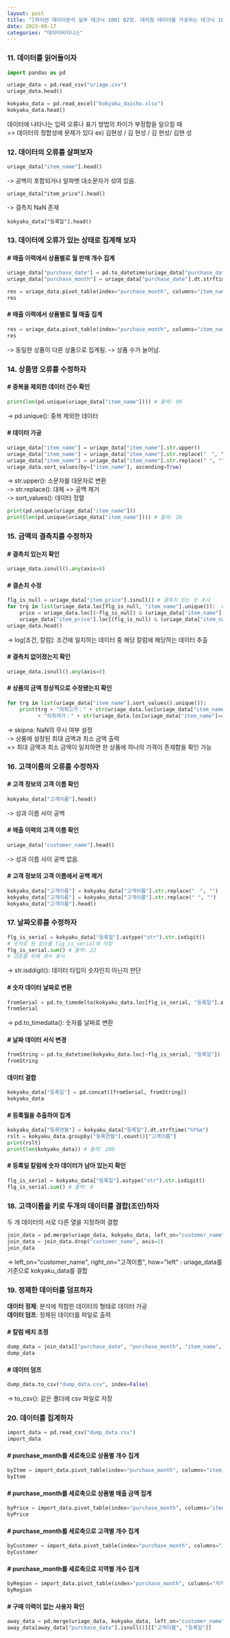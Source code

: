 ```yaml
---
layout: post
title: "[파이썬 데이터분석 실무 테크닉 100] 02장. 대리점 데이터를 가공하는 테크닉 10"
date: 2023-09-17
categories: "데이터비지니스"
---
```

### **11. 데이터를 읽어들이자**
```python
import pandas as pd

uriage_data = pd.read_csv("uriage.csv")
uriage_data.head()

kokyaku_data = pd.read_excel("kokyaku_daicho.xlsx")
kokyaku_data.head()
```
데이터에 나타나는 입력 오류나 표기 방법의 차이가 부정합을 일으킬 때   
=> 데이터의 정합성에 문제가 있다
ex) 김현성 / 김 현성 / 김  현성/ 김현 성

### **12. 데이터의 오류를 살펴보자**

```python
uriage_data["item_name"].head()
```
-> 공백이 포함되거나 알파벳 대소문자가 섞여 있음.

```
uriage_data["item_price"].head()
```
-> 결측치 NaN 존재

```
kokyaku_data["등록일"].head()

```

### **13. 데이터에 오류가 있는 상태로 집계해 보자**

#### # 매출 이력에서 상품별로 월 판매 개수 집계

```python
uriage_data["purchase_date"] = pd.to_datetime(uriage_data["purchase_date"])
uriage_data["purchase_month"] = uriage_data["purchase_date"].dt.strftime("%Y%m")

res = uriage_data.pivot_table(index="purchase_month", columns="item_name", aggfunc="size", fill_value=0) # 상품의 건수 집계
res
```

#### # 매출 이력에서 상품별로 월 매출 집계 
```python
res = uriage_data.pivot_table(index="purchase_month", columns="item_name", values="item_price", aggfunc="sum", fill_value=0)
res
```
-> 동일한 상품이 다른 상품으로 집계됨. -> 상품 수가 늘어남.

### **14. 상품명 오류를 수정하자**

#### # 중복을 제외한 데이터 건수 확인

```python
print(len(pd.unique(uriage_data["item_name"]))) # 출력: 99
```
-> pd.unique(): 중복 제외한 데이터

#### # 데이터 가공
```python
uriage_data["item_name"] = uriage_data["item_name"].str.upper()
uriage_data["item_name"] = uriage_data["item_name"].str.replace("　", "")
uriage_data["item_name"] = uriage_data["item_name"].str.replace(" ", "")
uriage_data.sort_values(by=["item_name"], ascending=True)
```
-> str.upper(): 소문자를 대문자로 변환   
-> str.replace(): 대체 => 공백 제거   
-> sort_values(): 데이터 정렬

```python
print(pd.unique(uriage_data["item_name"]))
print(len(pd.unique(uriage_data["item_name"]))) # 출력: 26
```

### **15. 금액의 결측치를 수정하자**

#### # 결측치 있는지 확인
```python
uriage_data.isnull().any(axis=0)
```

#### # 결손치 수정

```python
flg_is_null = uriage_data["item_price"].isnull() # 결측치 있는 곳 조사
for trg in list(uriage_data.loc[flg_is_null, "item_name"].unique()):  # 결측치가 있는 상품명 추출
    price = uriage_data.loc[(~flg_is_null) & (uriage_data["item_name"] == trg), "item_price"].max() # 결손치가 있는 상품과 같은 상품의 다른 데이터에서 금액을 가져옴
    uriage_data["item_price"].loc[(flg_is_null) & (uriage_data["item_name"]==trg)] = price # 가져온 금액으로 데이터 수정
uriage_data.head()
```
-> log[조건, 칼럼]: 조건에 일치하는 데이터 중 해당 칼럼에 해당하는 데이터 추출

#### # 결측치 없어졌는지 확인
```python
uriage_data.isnull().any(axis=0)
```

#### # 상품의 금액 정상적으로 수정됐는지 확인
```python
for trg in list(uriage_data["item_name"].sort_values().unique()):
    print(trg + "의최고가：" + str(uriage_data.loc[uriage_data["item_name"]==trg]["item_price"].max()) 
          + "의최저가：" + str(uriage_data.loc[uriage_data["item_name"]==trg]["item_price"].min(skipna=False)))
```
-> skipna: NaN의 무시 여부 설정   
-> 상품에 설정된 최대 금액과 최소 금액 출력   
=> 최대 금액과 최소 금액이 일치하면 한 상품에 하나의 가격이 존재함을 확인 가능   


  
### **16. 고객이름의 오류를 수정하자**

#### # 고객 정보의 고객 이름 확인
```python
kokyaku_data["고객이름"].head()
```
-> 성과 이름 사이 공백

#### # 매출 이력의 고객 이름 확인
```python
uriage_data["customer_name"].head()
```
-> 성과 이름 사이 공백 없음.


#### # 고객 정보의 고객 이름에서 공백 제거
```python
kokyaku_data["고객이름"] = kokyaku_data["고객이름"].str.replace("　", "")
kokyaku_data["고객이름"] = kokyaku_data["고객이름"].str.replace(" ", "")
kokyaku_data["고객이름"].head()
```

### **17. 날짜오류를 수정하자**

```python
flg_is_serial = kokyaku_data["등록일"].astype("str").str.isdigit() 
# 숫자로 된 장소를 fig_is_serial에 저장
flg_is_serial.sum() # 출력: 22
# 검증을 위해 개수 표시
```
-> str.isddigit(): 데이터 타입이 숫자인지 아닌지 판단

#### # 숫자 데이터 날짜로 변환

```python
fromSerial = pd.to_timedelta(kokyaku_data.loc[flg_is_serial, "등록일"].astype("float"), unit="D") + pd.to_datetime("1900/01/01")
fromSerial
```
-> pd.to_timedalta(): 숫자를 날짜로 변환

#### # 날짜 데이터 서식 변경
```python
fromString = pd.to_datetime(kokyaku_data.loc[~flg_is_serial, "등록일"])
fromString
```

#### 데이터 결합
```python
kokyaku_data["등록일"] = pd.concat([fromSerial, fromString])
kokyaku_data
```

#### # 등록월을 추출하여 집계
```python
kokyaku_data["등록연월"] = kokyaku_data["등록일"].dt.strftime("%Y%m")
rslt = kokyaku_data.groupby("등록연월").count()["고객이름"]
print(rslt)
print(len(kokyaku_data)) # 출력: 200
```

#### # 등록일 칼럼에 숫자 데이터가 남아 있는지 확인
```python
flg_is_serial = kokyaku_data["등록일"].astype("str").str.isdigit()
flg_is_serial.sum() # 출력: 0
```

### **18. 고객이름을 키로 두개의 데이터를 결합(조인)하자**
두 개 데이터의 서로 다른 열을 지정하여 결합


```python
join_data = pd.merge(uriage_data, kokyaku_data, left_on="customer_name", right_on="고객이름", how="left")
join_data = join_data.drop("customer_name", axis=1)
join_data
```
-> left_on="customer_name", right_on="고객이름", how="left" : uriage_data를 기준으로 kokyaku_data를 결합

### **19. 정제한 데이터를 덤프하자**
**데이터 정제**: 분석에 적합한 데이터의 형태로 데이터 가공   
**데이터 덤프**: 정제된 데이터를 파일로 출력

#### # 칼럼 배치 조정
```python
dump_data = join_data[["purchase_date", "purchase_month", "item_name", "item_price", "고객이름", "지역", "등록일"]]
dump_data
```

#### # 데이터 덤프
```python
dump_data.to_csv("dump_data.csv", index=False)
```
-> to_csv(): 같은 폴더에 csv 파일로 저장


### **20. 데이터를 집계하자**
```python
import_data = pd.read_csv("dump_data.csv")
import_data
```
#### # purchase_month를 세로축으로 상품별 개수 집계
```python
byItem = import_data.pivot_table(index="purchase_month", columns="item_name", aggfunc="size", fill_value=0)
byItem
```
#### # purchase_month를 세로축으로 상품별 매출 금액 집계
```python
byPrice = import_data.pivot_table(index="purchase_month", columns="item_name", values="item_price", aggfunc="sum", fill_value=0)
byPrice
```
#### # purchase_month를 세로축으로 고객별 개수 집계
```python
byCustomer = import_data.pivot_table(index="purchase_month", columns="고객이름", aggfunc="size", fill_value=0)
byCustomer 
```
#### # purchase_month를 세로축으로 지역별 개수 집계
```python
byRegion = import_data.pivot_table(index="purchase_month", columns="지역", aggfunc="size", fill_value=0)
byRegion
```

#### # 구매 이력이 없는 사용자 확인
```python
away_data = pd.merge(uriage_data, kokyaku_data, left_on="customer_name", right_on="고객이름", how="right")
away_data[away_data["purchase_date"].isnull()][["고객이름", "등록일"]]
```